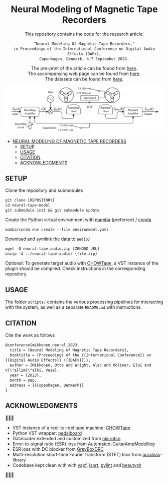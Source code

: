 <div align="center">

# Neural Modeling of Magnetic Tape Recorders

This repository contains the code for the research article:

```
“Neural Modeling Of Magnetic Tape Recorders,”
in Proceedings of the International Conference on Digital Audio Effects (DAFx),
Copenhagen, Denmark, 4-7 September 2023.
```
<!-- [![Demo](https://img.shields.io/badge/Web-Demo-blue)](https://csteinmetz1.github.io/DeepAFx-ST)
[![arXiv](https://img.shields.io/badge/arXiv-2207.08759-b31b1b.svg)](https://arxiv.org/abs/2207.08759) -->

The pre-print of the article can be found from [here](https://arxiv.org/abs/2305.16862).<br>
The accompanying web page can be found from [here](http://research.spa.aalto.fi/publications/papers/dafx23-neural-tape/).<br>
The datasets can be found from [here](http://www.zenodo.org).

![alt text](./reel-to-reel.png?raw=true)

</div>

- [NEURAL MODELING OF MAGNETIC TAPE RECORDERS](#neural-modeling-of-magnetic-tape-recorders)
  - [SETUP](#setup)
  - [USAGE](#usage)
  - [CITATION](#citation)
  - [ACKNOWLEDGMENTS](#acknowledgments)

## SETUP

Clone the repository and submodules
```
git clone [REPOSITORY]
cd neural-tape-model
git submodule init && git submodule update
```

Create the Python virtual environment with [mamba](https://mamba.readthedocs.io/en/latest/) (preferred) / [conda](https://docs.conda.io/en/latest/)
```
mamba/conda env create --file environment.yaml
```

Download and symlink the data to `audio/`
```
wget -O neural-tape-audio.zip [ZENODO URL]
unzip -d ../neural-tape-audio/ {file.zip}
```

Optional: To generate target audio with [CHOWTape](https://github.com/jatinchowdhury18/AnalogTapeModel), a VST instance of the plugin should be compiled. Check instructions in the corresponding repository.

## USAGE

The folder `scripts/` contains the various processing pipelines for interacting with the system, as well as a separate `README.md` with instructions.

## CITATION

Cite the work as follows
```
@conference{mikkonen_neural_2023,
  title = {Neural Modeling of Magnetic Tape Recorders},
  booktitle = {Proceedings of the {{International Conference}} on {{Digital Audio Effects}} ({{DAFx}})},
  author = {Mikkonen, Otto and Wright, Alec and Moliner, Eloi and V{\"a}lim{\"a}ki, Vesa},
  year = {2023},
  month = sep,
  address = {{Copenhagen, Denmark}}
}
```

## ACKNOWLEDGMENTS

:black_heart::black_heart::black_heart:
- VST instance of a reel-to-reel tape machine: [CHOWTape](https://github.com/jatinchowdhury18/AnalogTapeModel)
- Python VST wrapper: [pedalboard](https://github.com/spotify/pedalboard)
- Dataloader extended and customized from [microtcn](https://github.com/csteinmetz1/micro-tcn)
- Error-to-signal ratio (ESR) loss from [Automated-GuitarAmpModelling](https://github.com/Alec-Wright/Automated-GuitarAmpModelling)
- ESR loss with DC blocker from [GreyBoxDRC](https://github.com/Alec-Wright/GreyBoxDRC)
- Multi-resolution short-time Fourier transform (STFT) loss from [auraloss](https://github.com/csteinmetz1/auraloss)-library
- Codebase kept clean with with [yapf](https://github.com/google/yapf), [isort](https://github.com/pycqa/isort/), [pylint](https://github.com/pylint-dev/pylint) and [beautysh](https://github.com/lovesegfault/beautysh)

:black_heart::black_heart::black_heart:
